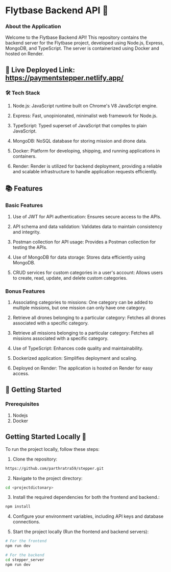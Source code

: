 # Flytbase Backend API 🚀

### About the Application

Welcome to the Flytbase Backend API! This repository contains the backend server for the Flytbase project, developed using Node.js, Express, MongoDB, and TypeScript. The server is containerized using Docker and hosted on Render.


## 🚀 Live Deployed Link: https://paymentstepper.netlify.app/


### 🛠️ Tech Stack

1. Node.js: JavaScript runtime built on Chrome's V8 JavaScript engine.

2. Express: Fast, unopinionated, minimalist web framework for Node.js.

3. TypeScript: Typed superset of JavaScript that compiles to plain JavaScript.

4. MongoDB: NoSQL database for storing mission and drone data.

5. Docker: Platform for developing, shipping, and running applications in containers.

6. Render: Render is utilized for backend deployment, providing a reliable and scalable infrastructure to handle application requests efficiently.



## 📚 Features
### Basic Features

1. Use of JWT for API authentication: Ensures secure access to the APIs.

2. API schema and data validation: Validates data to maintain consistency and integrity.

3. Postman collection for API usage: Provides a Postman collection for testing the APIs.

4. Use of MongoDB for data storage: Stores data efficiently using MongoDB.

5. CRUD services for custom categories in a user's account: Allows users to create, read, update, and delete custom categories.
   

### Bonus Features

1. Associating categories to missions: One category can be added to multiple missions, but one mission can only have one category.

2. Retrieve all drones belonging to a particular category: Fetches all drones associated with a specific category.

3. Retrieve all missions belonging to a particular category: Fetches all missions associated with a specific category.

4. Use of TypeScript: Enhances code quality and maintainability.

5. Dockerized application: Simplifies deployment and scaling.

6. Deployed on Render: The application is hosted on Render for easy access.



## 🚀 Getting Started
### Prerequisites
1. Nodejs
2. Docker


## Getting Started Locally 🚀

To run the project locally, follow these steps:

1. Clone the repository:

```bash
https://github.com/parthratra59/stepper.git
```

2. Navigate to the project directory:

```bash
cd <projectdictonary>
```

3. Install the required dependencies for both the frontend and backend.:

```bash
npm install
```

4. Configure your environment variables, including API keys and database connections.

5. Start the project locally (Run the frontend and backend servers):

```bash
# For the frontend
npm run dev

# For the backend
cd stepper_server
npm run dev
```









